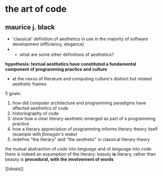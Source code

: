 # the art of code
## maurice j. black

- 'classical' definition of aesthetics in use in the majority of software development (efficiency, elegance)
- - what are some other definitions of aesthetics?

**hypothesis: textual aesthetics have constituted a fundamental component of programming practice and culture**

- at the nexus of literature and computing culture's distinct but related aesthetic frames

5 goals:
1. how did computer architecture and programming paradigms have affected aesthetics of code
2. historiography of code
3. show how a clear literary aesthetic emerged as part of a programming practice
4. how a literary appreciation of programming informs literary theory itself (example with *finnegan's wake*)
5. redefine "the literary" and "the aesthetic" in classical literary theory

the mutual abstraction of *code* into *language* and of *language* into *code*. there is indeed an assumption of the literary: beauty __is__ literary, rather than beauty is __procedural, with the involvement of words__

[[ideals]]